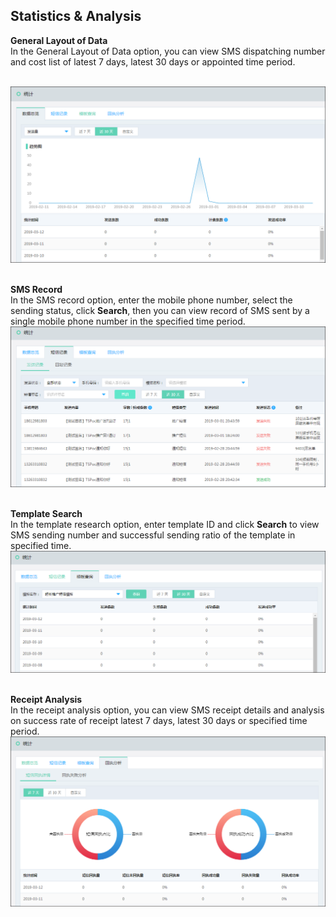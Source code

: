 ## Statistics & Analysis <br>

**General Layout of Data**<br>
In the General Layout of Data option, you can view SMS dispatching number and cost list of latest 7 days, latest 30 days or appointed time period.<br><br>

![统计总览](../../../../image/Text-Message/dx-022.png)<br><br>

**SMS Record**<br>
In the SMS record option, enter the mobile phone number, select the sending status, click **Search**, then you can view record of SMS sent by a single mobile phone number in the specified time period.<br>
![短信记录](../../../../image/Text-Message/dx-023.png)<br><br>

**Template Search**<br>
In the template research option, enter template ID and click **Search** to view SMS sending number and successful sending ratio of the template in specified time.<br>
![模板查询](../../../../image/Text-Message/dx-024.png)<br><br>

**Receipt Analysis**<br>
In the receipt analysis option, you can view SMS receipt details and analysis on success rate of receipt latest 7 days, latest 30 days or specified time period.<br>
![回执分析](../../../../image/Text-Message/dx-025.png)
